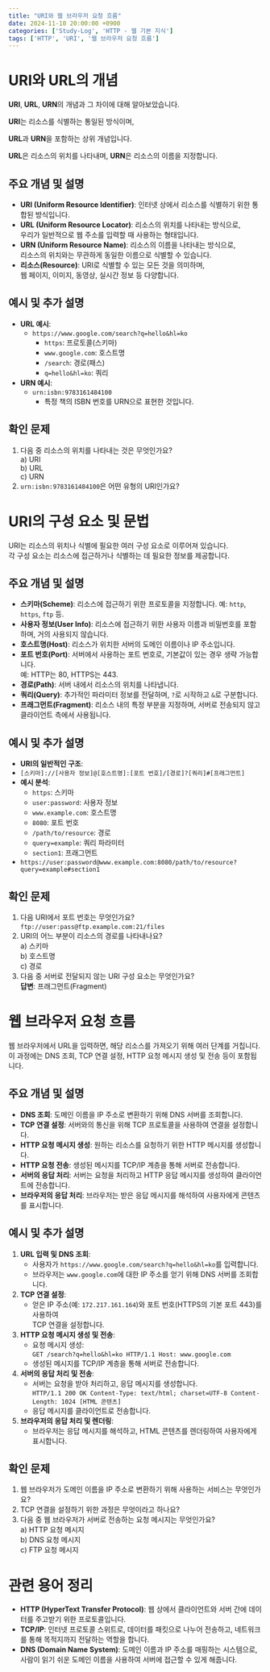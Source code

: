 ```yaml
---
title: "URI와 웹 브라우저 요청 흐름"
date: 2024-11-10 20:00:00 +0900
categories: ['Study-Log', 'HTTP - 웹 기본 지식']
tags: ['HTTP', 'URI', '웹 브라우저 요청 흐름']
---
```



# URI와 URL의 개념

**URI**, **URL**, **URN**의 개념과 그 차이에 대해 알아보았습니다.

**URI**는 리소스를 식별하는 통일된 방식이며,

**URL**과 **URN**을 포함하는 상위 개념입니다.

**URL**은 리소스의 위치를 나타내며, **URN**은 리소스의 이름을 지정합니다.

## 주요 개념 및 설명

-   **URI (Uniform Resource Identifier)**: 인터넷 상에서 리소스를 식별하기 위한 통합된 방식입니다.
-   **URL (Uniform Resource Locator)**: 리소스의 위치를 나타내는 방식으로,  
    우리가 일반적으로 웹 주소를 입력할 때 사용하는 형태입니다.
-   **URN (Uniform Resource Name)**: 리소스의 이름을 나타내는 방식으로,  
    리소스의 위치와는 무관하게 동일한 이름으로 식별할 수 있습니다.
-   **리소스(Resource)**: URI로 식별할 수 있는 모든 것을 의미하며,  
    웹 페이지, 이미지, 동영상, 실시간 정보 등 다양합니다.

## 예시 및 추가 설명

-   **URL 예시**:
    -   `https://www.google.com/search?q=hello&hl=ko`
        -   `https`: 프로토콜(스키마)
        -   `www.google.com`: 호스트명
        -   `/search`: 경로(패스)
        -   `q=hello&hl=ko`: 쿼리
-   **URN 예시**:
    -   `urn:isbn:9783161484100`
        -   특정 책의 ISBN 번호를 URN으로 표현한 것입니다.

## 확인 문제

1.  다음 중 리소스의 위치를 나타내는 것은 무엇인가요?  
    a) URI  
    b) URL  
    c) URN
2.  `urn:isbn:9783161484100`은 어떤 유형의 URI인가요?

# URI의 구성 요소 및 문법

URI는 리소스의 위치나 식별에 필요한 여러 구성 요소로 이루어져 있습니다.  
각 구성 요소는 리소스에 접근하거나 식별하는 데 필요한 정보를 제공합니다.

## 주요 개념 및 설명

-   **스키마(Scheme)**: 리소스에 접근하기 위한 프로토콜을 지정합니다. 예: `http`, `https`, `ftp` 등.
-   **사용자 정보(User Info)**: 리소스에 접근하기 위한 사용자 이름과 비밀번호를 포함하며, 거의 사용되지 않습니다.
-   **호스트명(Host)**: 리소스가 위치한 서버의 도메인 이름이나 IP 주소입니다.
-   **포트 번호(Port)**: 서버에서 사용하는 포트 번호로, 기본값이 있는 경우 생략 가능합니다.  
    예: HTTP는 80, HTTPS는 443.
-   **경로(Path)**: 서버 내에서 리소스의 위치를 나타냅니다.
-   **쿼리(Query)**: 추가적인 파라미터 정보를 전달하며, `?`로 시작하고 `&`로 구분합니다.
-   **프래그먼트(Fragment)**: 리소스 내의 특정 부분을 지정하며, 서버로 전송되지 않고 클라이언트 측에서 사용됩니다.

## 예시 및 추가 설명

-   **URI의 일반적인 구조**:
-   `[스키마]://[사용자 정보]@[호스트명]:[포트 번호]/[경로]?[쿼리]#[프래그먼트]`
-   **예시 분석**:
    -   `https`: 스키마
    -   `user:password`: 사용자 정보
    -   `www.example.com`: 호스트명
    -   `8080`: 포트 번호
    -   `/path/to/resource`: 경로
    -   `query=example`: 쿼리 파라미터
    -   `section1`: 프래그먼트
-   `https://user:password@www.example.com:8080/path/to/resource?query=example#section1`

## 확인 문제

1.  다음 URI에서 포트 번호는 무엇인가요?  
    `ftp://user:pass@ftp.example.com:21/files`
2.  URI의 어느 부분이 리소스의 경로를 나타내나요?  
    a) 스키마  
    b) 호스트명  
    c) 경로
3.  다음 중 서버로 전달되지 않는 URI 구성 요소는 무엇인가요?  
    **답변**: 프래그먼트(Fragment)

# 웹 브라우저 요청 흐름

웹 브라우저에서 URL을 입력하면, 해당 리소스를 가져오기 위해 여러 단계를 거칩니다.  
이 과정에는 DNS 조회, TCP 연결 설정, HTTP 요청 메시지 생성 및 전송 등이 포함됩니다.

## 주요 개념 및 설명

-   **DNS 조회**: 도메인 이름을 IP 주소로 변환하기 위해 DNS 서버를 조회합니다.
-   **TCP 연결 설정**: 서버와의 통신을 위해 TCP 프로토콜을 사용하여 연결을 설정합니다.
-   **HTTP 요청 메시지 생성**: 원하는 리소스를 요청하기 위한 HTTP 메시지를 생성합니다.
-   **HTTP 요청 전송**: 생성된 메시지를 TCP/IP 계층을 통해 서버로 전송합니다.
-   **서버의 응답 처리**: 서버는 요청을 처리하고 HTTP 응답 메시지를 생성하여 클라이언트에 전송합니다.
-   **브라우저의 응답 처리**: 브라우저는 받은 응답 메시지를 해석하여 사용자에게 콘텐츠를 표시합니다.

## 예시 및 추가 설명

1.  **URL 입력 및 DNS 조회**:
    -   사용자가 `https://www.google.com/search?q=hello&hl=ko`를 입력합니다.
    -   브라우저는 `www.google.com`에 대한 IP 주소를 얻기 위해 DNS 서버를 조회합니다.
2.  **TCP 연결 설정**:
    -   얻은 IP 주소(예: `172.217.161.164`)와 포트 번호(HTTPS의 기본 포트 443)를 사용하여  
        TCP 연결을 설정합니다.
3.  **HTTP 요청 메시지 생성 및 전송**:
    -   요청 메시지 생성:  
        `GET /search?q=hello&hl=ko HTTP/1.1 Host: www.google.com`
    -   생성된 메시지를 TCP/IP 계층을 통해 서버로 전송합니다.
4.  **서버의 응답 처리 및 전송**:
    -   서버는 요청을 받아 처리하고, 응답 메시지를 생성합니다.  
        `HTTP/1.1 200 OK Content-Type: text/html; charset=UTF-8 Content-Length: 1024 [HTML 콘텐츠]`
    -   응답 메시지를 클라이언트로 전송합니다.
5.  **브라우저의 응답 처리 및 렌더링**:
    -   브라우저는 응답 메시지를 해석하고, HTML 콘텐츠를 렌더링하여 사용자에게 표시합니다.

## 확인 문제

1.  웹 브라우저가 도메인 이름을 IP 주소로 변환하기 위해 사용하는 서비스는 무엇인가요?
2.  TCP 연결을 설정하기 위한 과정은 무엇이라고 하나요?
3.  다음 중 웹 브라우저가 서버로 전송하는 요청 메시지는 무엇인가요?  
    a) HTTP 요청 메시지  
    b) DNS 요청 메시지  
    c) FTP 요청 메시지

# 관련 용어 정리

-   **HTTP (HyperText Transfer Protocol)**: 웹 상에서 클라이언트와 서버 간에 데이터를 주고받기 위한 프로토콜입니다.
-   **TCP/IP**: 인터넷 프로토콜 스위트로, 데이터를 패킷으로 나누어 전송하고, 네트워크를 통해 목적지까지 전달하는 역할을 합니다.
-   **DNS (Domain Name System)**: 도메인 이름과 IP 주소를 매핑하는 시스템으로, 사람이 읽기 쉬운 도메인 이름을 사용하여 서버에 접근할 수 있게 해줍니다.
